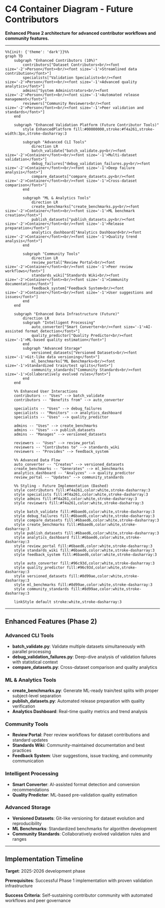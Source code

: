 # C4 Container Diagram - Future Contributors

**Enhanced Phase 2 architecture for advanced contributor workflows and community features.**

---

```mermaid
%%{init: {'theme': 'dark'}}%%
graph TD
    subgraph "Enhanced Contributors (10%)"
        contributors["Dataset Contributors<br/><font size='-2'>Person</font><br/><font size='-1'>Streamlined data contribution</font>"]
        specialists["Validation Specialists<br/><font size='-2'>Person</font><br/><font size='-1'>Advanced quality analytics</font>"]
        admins["System Administrators<br/><font size='-2'>Person</font><br/><font size='-1'>Automated release management</font>"]
        reviewers["Community Reviewers<br/><font size='-2'>Person</font><br/><font size='-1'>Peer validation and standards</font>"]
    end

    subgraph "Enhanced Validation Platform (Future Contributor Tools)"
        style EnhancedPlatform fill:#00000000,stroke:#f4a261,stroke-width:3px,stroke-dasharray:3
        
        subgraph "Advanced CLI Tools"
            direction LR
            batch_validate["batch_validate.py<br/><font size='-2'>Container</font><br/><font size='-1'>Multi-dataset validation</font>"]
            debug_failures["debug_validation_failures.py<br/><font size='-2'>Container</font><br/><font size='-1'>Deep failure analysis</font>"]
            compare_datasets["compare_datasets.py<br/><font size='-2'>Container</font><br/><font size='-1'>Cross-dataset comparison</font>"]
        end

        subgraph "ML & Analytics Tools"
            direction LR
            create_benchmarks["create_benchmarks.py<br/><font size='-2'>Container</font><br/><font size='-1'>ML benchmark creation</font>"]
            publish_datasets["publish_datasets.py<br/><font size='-2'>Container</font><br/><font size='-1'>Release preparation</font>"]
            analytics_dashboard["Analytics Dashboard<br/><font size='-2'>Container</font><br/><font size='-1'>Quality trend analysis</font>"]
        end

        subgraph "Community Tools"
            direction LR
            review_portal["Review Portal<br/><font size='-2'>Container</font><br/><font size='-1'>Peer review workflows</font>"]
            standards_wiki["Standards Wiki<br/><font size='-2'>Container</font><br/><font size='-1'>Community documentation</font>"]
            feedback_system["Feedback System<br/><font size='-2'>Container</font><br/><font size='-1'>User suggestions and issues</font>"]
        end
    end

    subgraph "Enhanced Data Infrastructure (Future)"
        direction LR
        subgraph "Intelligent Processing"
            auto_converter["Smart Converter<br/><font size='-1'>AI-assisted format detection</font>"]
            quality_predictor["Quality Predictor<br/><font size='-1'>ML-based quality estimation</font>"]
        end
        subgraph "Advanced Storage"
            versioned_datasets["Versioned Datasets<br/><font size='-1'>Git-like data versioning</font>"]
            ml_benchmarks["ML Benchmarks<br/><font size='-1'>Standardized train/test splits</font>"]
            community_standards["Community Standards<br/><font size='-1'>Collaboratively evolved rules</font>"]
        end
    end

    %% Enhanced User Interactions
    contributors -- "Uses" --> batch_validate
    contributors -- "Benefits from" --> auto_converter
    
    specialists -- "Uses" --> debug_failures
    specialists -- "Monitors" --> analytics_dashboard
    specialists -- "Uses" --> quality_predictor
    
    admins -- "Uses" --> create_benchmarks
    admins -- "Uses" --> publish_datasets
    admins -- "Manages" --> versioned_datasets
    
    reviewers -- "Uses" --> review_portal
    reviewers -- "Contributes to" --> standards_wiki
    reviewers -- "Provides" --> feedback_system

    %% Advanced Data Flow
    auto_converter -- "Creates" --> versioned_datasets
    create_benchmarks -- "Generates" --> ml_benchmarks
    analytics_dashboard -- "Analyzes" --> quality_predictor
    review_portal -- "Updates" --> community_standards

    %% Styling - Future Implementation (Dashed)
    style contributors fill:#f4a261,color:white,stroke-dasharray:3
    style specialists fill:#f4a261,color:white,stroke-dasharray:3
    style admins fill:#f4a261,color:white,stroke-dasharray:3
    style reviewers fill:#f4a261,color:white,stroke-dasharray:3
    
    style batch_validate fill:#6baed6,color:white,stroke-dasharray:3
    style debug_failures fill:#6baed6,color:white,stroke-dasharray:3
    style compare_datasets fill:#6baed6,color:white,stroke-dasharray:3
    style create_benchmarks fill:#6baed6,color:white,stroke-dasharray:3
    style publish_datasets fill:#6baed6,color:white,stroke-dasharray:3
    style analytics_dashboard fill:#6baed6,color:white,stroke-dasharray:3
    style review_portal fill:#6baed6,color:white,stroke-dasharray:3
    style standards_wiki fill:#6baed6,color:white,stroke-dasharray:3
    style feedback_system fill:#6baed6,color:white,stroke-dasharray:3
    
    style auto_converter fill:#96c93d,color:white,stroke-dasharray:3
    style quality_predictor fill:#96c93d,color:white,stroke-dasharray:3
    style versioned_datasets fill:#8d99ae,color:white,stroke-dasharray:3
    style ml_benchmarks fill:#8d99ae,color:white,stroke-dasharray:3
    style community_standards fill:#8d99ae,color:white,stroke-dasharray:3
    
    linkStyle default stroke:white,stroke-dasharray:3
```

---

## Enhanced Features (Phase 2)

### **Advanced CLI Tools**
- **batch_validate.py**: Validate multiple datasets simultaneously with parallel processing
- **debug_validation_failures.py**: Deep-dive analysis of validation failures with statistical context
- **compare_datasets.py**: Cross-dataset comparison and quality analytics

### **ML & Analytics Tools**
- **create_benchmarks.py**: Generate ML-ready train/test splits with proper subject-level separation
- **publish_datasets.py**: Automated release preparation with quality verification
- **Analytics Dashboard**: Real-time quality metrics and trend analysis

### **Community Tools**
- **Review Portal**: Peer review workflows for dataset contributions and standard updates
- **Standards Wiki**: Community-maintained documentation and best practices
- **Feedback System**: User suggestions, issue tracking, and community communication

### **Intelligent Processing**
- **Smart Converter**: AI-assisted format detection and conversion recommendations
- **Quality Predictor**: ML-based pre-validation quality estimation

### **Advanced Storage**
- **Versioned Datasets**: Git-like versioning for dataset evolution and reproducibility
- **ML Benchmarks**: Standardized benchmarks for algorithm development
- **Community Standards**: Collaboratively evolved validation rules and ranges

---

## Implementation Timeline

**Target**: 2025-2026 development phase

**Prerequisites**: Successful Phase 1 implementation with proven validation infrastructure

**Success Criteria**: Self-sustaining contributor community with automated workflows and peer governance